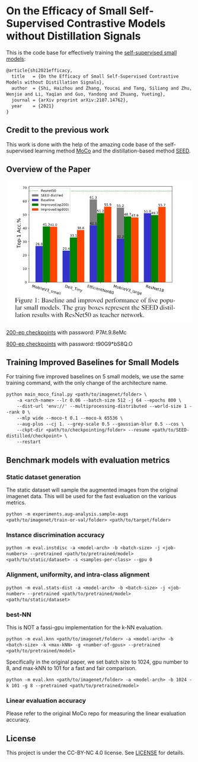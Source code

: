 # On the Efficacy of Small Self-Supervised Contrastive Models without Distillation Signals

This is the code base for effectively training the [self-supervised small models](https://arxiv.org/abs/2107.14762):
```
@article{shi2021efficacy,
  title	  = {On the Efficacy of Small Self-Supervised Contrastive Models without Distillation Signals},
  author  = {Shi, Haizhou and Zhang, Youcai and Tang, Siliang and Zhu, Wenjie and Li, Yaqian and Guo, Yandong and Zhuang, Yueting},
  journal = {arXiv preprint arXiv:2107.14762},
  year    = {2021}
}
```

## Credit to the previous work
This work is done with the help of the amazing code base of the self-supervised learning method [MoCo](https://github.com/facebookresearch/moco) and the distillation-based method [SEED](https://github.com/jacobswan1/SEED).

## Overview of the Paper
<p align="center">
  <img src='miscs/overview.png'>
</p>

[200-ep checkpoints](https://sbox.myoas.com/l/Be8e35efd05dc4ba4) with password: P7At.9.8eMc 

[800-ep checkpoints](https://sbox.myoas.com/l/B484437465575f607) with password: t90G9*bS8Q.O

## Training Improved Baselines for Small Models
For training five improved baselines on 5 small models, we use the same training command, with the only change of the architecture name.
```
python main_moco_final.py <path/to/imagenet/folder> \
    -a <arch-name> --lr 0.06 --batch-size 512 -j 64 --epochs 800 \
    --dist-url 'env://' --multiprocessing-distributed --world-size 1 --rank 0 \
    --mlp wide --moco-t 0.1 --moco-k 65536 \
    --aug-plus --cj 1. --grey-scale 0.5 --gaussian-blur 0.5 --cos \
    --ckpt-dir <path/to/checkpointing/folder> --resume <path/to/SEED-distilled/checkpoint> \
    --restart
```


## Benchmark models with evaluation metrics 
### Static dataset generation
The static dataset will sample the augmented images from the original imagenet data. This will be used for the fast evaluation on the various metrics.
```
python -m experiments.aug-analysis.sample-augs <path/to/imagenet/train-or-val/folder> <path/to/target/folder>
```

### Instance discrimination accuracy
```
python -m eval.instdisc -a <model-arch> -b <batch-size> -j <job-numbers> --pretrained <path/to/pretrained/model> <path/to/static/dataset> -s <samples-per-class> --gpu 0
```

### Alignment, uniformity, and intra-class alignment
```
python -m eval.stats-dist -a <model-arch> -b <batch-size> -j <job-number> --pretrained <path/to/pretrained/model> <path/to/static/dataset>
```

### best-NN
This is NOT a fassi-gpu implementation for the k-NN evaluation. 
```
python -m eval.knn <path/to/imagenet/folder> -a <model-arch> -b <batch-size> -k <max-kNN> -g <number-of-gpus> --pretrained <path/to/pretrained/model>
```

Specifically in the original paper, we set batch size to 1024, gpu number to 8, and max-kNN to 101 for a fast and fair comparison.
```
python -m eval.knn <path/to/imagenet/folder> -a <model-arch> -b 1024 -k 101 -g 8 --pretrained <path/to/pretrained/model>
```

### Linear evaluation accuracy
Please refer to the original MoCo repo for measuring the linear evaluation accuracy.



## License

This project is under the CC-BY-NC 4.0 license. See [LICENSE](LICENSE) for details.


